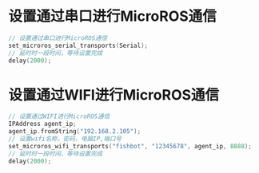 # 设置通过串口进行MicroROS通信
```c
// 设置通过串口进行MicroROS通信
set_microros_serial_transports(Serial);
// 延时时一段时间，等待设置完成
delay(2000);
```
# 设置通过WIFI进行MicroROS通信
```c
// 设置通过WIFI进行MicroROS通信
IPAddress agent_ip;
agent_ip.fromString("192.168.2.105");
// 设置wifi名称，密码，电脑IP,端口号
set_microros_wifi_transports("fishbot", "12345678", agent_ip, 8888);
// 延时时一段时间，等待设置完成
delay(2000);
```
